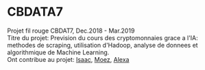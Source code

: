 # CBDATA7

Projet fil rouge CBDAT7, Dec.2018 - Mar.2019<br>
Titre du projet: Prevision du cours des cryptomonnaies grace a l'IA: methodes de scraping, utilisation d'Hadoop, analyse de donnees et algorithmique de Machine Learning.<br>
Ont contribue au projet: [Isaac](https://github.com/isaacarnault), [Moez](https://github.com/ammarmoez), [Alexa](https://github.com/alexakapral)
